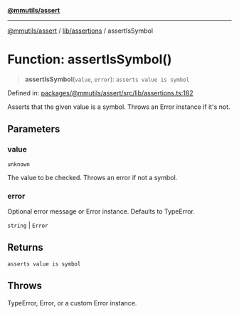 [**@mmutils/assert**](../../../README.md)

***

[@mmutils/assert](../../../modules.md) / [lib/assertions](../README.md) / assertIsSymbol

# Function: assertIsSymbol()

> **assertIsSymbol**(`value`, `error`): `asserts value is symbol`

Defined in: [packages/@mmutils/assert/src/lib/assertions.ts:182](https://github.com/mastermind-0xff/-mm-monorepo/blob/ae77bebbedeaf68ca437dc22abf389b1b28fc898/packages/@mmutils/assert/src/lib/assertions.ts#L182)

Asserts that the given value is a symbol. Throws an Error instance if it's
not.

## Parameters

### value

`unknown`

The value to be checked. Throws an error if not a symbol.

### error

Optional error message or Error instance. Defaults to TypeError.

`string` | `Error`

## Returns

`asserts value is symbol`

## Throws

TypeError, Error, or a custom Error instance.
